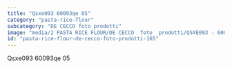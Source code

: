 ```yaml
---
title: "Qsxe093 60093qe 05"
category: "pasta-rice-flour"
subcategory: "DE CECCO foto prodotti"
image: "media/2 PASTA RICE FLOUR/DE CECCO  foto  prodotti/QSXE093 - 60093QE-05.jpg"
id: "pasta-rice-flour-de-cecco-foto-prodotti-165"
---
```


Qsxe093 60093qe 05
